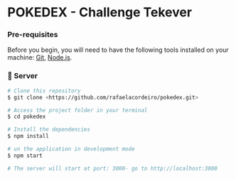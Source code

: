 # POKEDEX - Challenge Tekever

### Pre-requisites

Before you begin, you will need to have the following tools installed on your machine:
[Git](https://git-scm.com), [Node.js](https://nodejs.org/en/).

### 🎲 Server

```bash
# Clone this repository
$ git clone <https://github.com/rafaelacordeiro/pokedex.git>

# Access the project folder in your terminal
$ cd pokedex

# Install the dependencies
$ npm install

# un the application in development mode
$ npm start

# The server will start at port: 3000- go to http://localhost:3000
```
